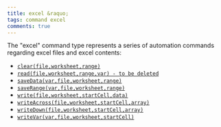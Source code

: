 ```yaml
---
title: excel &raquo; 
tags: command excel
comments: true
---
```



The "excel" command type represents a series of automation commands regarding excel files and excel contents:

- [`clear(file,worksheet,range)`](clear(file,worksheet,range))
- [`read(file,worksheet,range,var) - to be deleted`](read(file,worksheet,range,var))
- [`saveData(var,file,worksheet,range)`](saveData(var,file,worksheet,range))
- [`saveRange(var,file,worksheet,range)`](saveRange(var,file,worksheet,range))
- [`write(file,worksheet,startCell,data)`](write(file,worksheet,startCell,data))
- [`writeAcross(file,worksheet,startCell,array)`](writeAcross(file,worksheet,startCell,array))
- [`writeDown(file,worksheet,startCell,array)`](writeDown(file,worksheet,startCell,array))
- [`writeVar(var,file,worksheet,startCell)`](writeVar(var,file,worksheet,startCell))